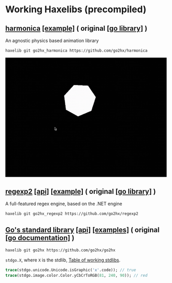 # Working Haxelibs (precompiled)

## [harmonica](https://github.com/go2hx/harmonica) [[example]](https://github.com/go2hx/harmonica/blob/master/Example.hx) ( original [[go library]](https://github.com/charmbracelet/harmonica) )
An agnostic physics based animation library
```sh
haxelib git go2hx_harmonica https://github.com/go2hx/harmonica
```
![example](https://github.com/go2hx/harmonica/blob/master/example.gif)

## [regexp2](https://github.com/go2hx/regexp2) [[api]](https://go2hx.github.io/regexp2/api/github_dot_com/dlclark/regexp2/Regexp2.html) [[example]](https://github.com/go2hx/regexp2/blob/master/Example.hx) ( original [[go library]](https://github.com/dlclark/regexp2) )
A full-featured regex engine, based on the .NET engine 
```sh
haxelib git go2hx_regexp2 https://github.com/go2hx/regexp2
```

## [Go's standard library](https://github.com/go2hx/go2hx/blob/master/stdgo) [[api]](https://go2hx.github.io/api) [[examples]](https://github.com/go2hx/go2hx.github.io/tree/master/samples/cases) ( original [[go documentation]](https://pkg.go.dev/std) )
```sh
haxelib git go2hx https://github.com/go2hx/go2hx
```
``stdgo.X``, where ``X`` is the stdlib, [Table of working stdlibs](https://go2hx.github.io/).
```haxe
trace(stdgo.unicode.Unicode.isGraphic('x'.code)); // true
trace(stdgo.image.color.Color.yCbCrToRGB(81, 240, 90)); // red
```
